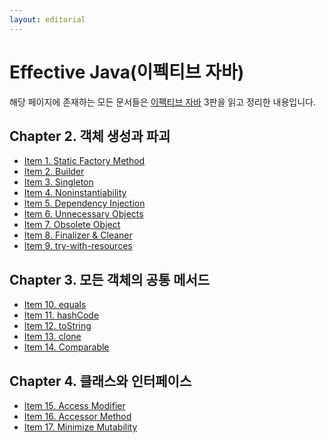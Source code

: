 ```yaml
---
layout: editorial
---
```


# Effective Java(이펙티브 자바)

해당 페이지에 존재하는 모든 문서들은
[이펙티브 자바](https://www.nl.go.kr/seoji/contents/S80100000000.do?schM=intgr_detail_view_isbn&page=1&pageUnit=10&schType=simple&schStr=%EC%9D%B4%ED%8E%99%ED%8B%B0%EB%B8%8C+%EC%9E%90%EB%B0%94&isbn=9788966262281&cipId=227313228%2C6952194)
3판을 읽고 정리한 내용입니다.

## Chapter 2. 객체 생성과 파괴

* [Item 1. Static Factory Method](item1.md)
* [Item 2. Builder](item2.md)
* [Item 3. Singleton](item3.md)
* [Item 4. Noninstantiability](item4.md)
* [Item 5. Dependency Injection](item5.md)
* [Item 6. Unnecessary Objects](item6.md)
* [Item 7. Obsolete Object](item7.md)
* [Item 8. Finalizer & Cleaner](item8.md)
* [Item 9. try-with-resources](item9.md)

## Chapter 3. 모든 객체의 공통 메서드

* [Item 10. equals](item10.md)
* [Item 11. hashCode](item11.md)
* [Item 12. toString](item12.md)
* [Item 13. clone](item13.md)
* [Item 14. Comparable](item14.md)

## Chapter 4. 클래스와 인터페이스

* [Item 15. Access Modifier](item15.md)
* [Item 16. Accessor Method](item16.md)
* [Item 17. Minimize Mutability](item17.md)